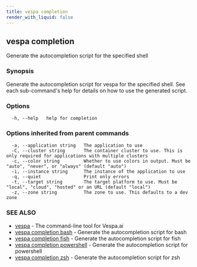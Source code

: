```yaml
---
title: vespa completion
render_with_liquid: false
---
```


## vespa completion

Generate the autocompletion script for the specified shell

### Synopsis

Generate the autocompletion script for vespa for the specified shell.
See each sub-command's help for details on how to use the generated script.


### Options

```
  -h, --help   help for completion
```

### Options inherited from parent commands

```
  -a, --application string   The application to use
  -C, --cluster string       The container cluster to use. This is only required for applications with multiple clusters
  -c, --color string         Whether to use colors in output. Must be "auto", "never", or "always" (default "auto")
  -i, --instance string      The instance of the application to use
  -q, --quiet                Print only errors
  -t, --target string        The target platform to use. Must be "local", "cloud", "hosted" or an URL (default "local")
  -z, --zone string          The zone to use. This defaults to a dev zone
```

### SEE ALSO

* [vespa](vespa.html)	 - The command-line tool for Vespa.ai
* [vespa completion bash](vespa_completion_bash.html)	 - Generate the autocompletion script for bash
* [vespa completion fish](vespa_completion_fish.html)	 - Generate the autocompletion script for fish
* [vespa completion powershell](vespa_completion_powershell.html)	 - Generate the autocompletion script for powershell
* [vespa completion zsh](vespa_completion_zsh.html)	 - Generate the autocompletion script for zsh


